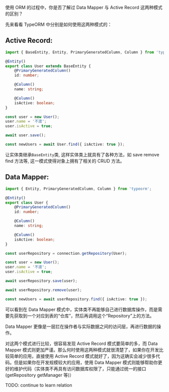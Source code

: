 使用 ORM 的过程中，你是否了解过 Data Mapper 与 Active Record 这两种模式的区别？

先来看看 TypeORM 中分别是如何使用这两种模式的：

## Active Record:

```ts
import { BaseEntity, Entity, PrimaryGeneratedColumn, Column } from 'typeorm';

@Entity()
export class User extends BaseEntity {
    @PrimaryGeneratedColumn()
    id: number;

    @Column()
    name: string;

    @Column()
    isActive: boolean;
}

const user = new User();
user.name = '不渡';
user.isActive = true;

await user.save();

const newUsers = await User.find({ isActive: true });
```

让实体类继承`BaseEntity`类, 这样实体类上就具有了各种方法，如 save remove find 方法等, 这一模式使得对象上拥有了相关的 CRUD 方法。

## Data Mapper:

```ts
import { Entity, PrimaryGeneratedColumn, Column } from 'typeorm';

@Entity()
export class User {
    @PrimaryGeneratedColumn()
    id: number;

    @Column()
    name: string;

    @Column()
    isActive: boolean;
}

const userRepository = connection.getRepository(User);

const user = new User();
user.name = '不渡';
user.isActive = true;

await userRepository.save(user);

await userRepository.remove(user);

const newUsers = await userRepository.find({ isActive: true });
```

可以看到在 Data Mapper 模式中，实体类不再能够自己进行数据库操作，而是需要先获取到一个对应到表的“仓库”，然后再调用这个“Repository”上的方法。

Data Mapper 更像是一层拦在操作者与实际数据之间的访问层，再进行数据的操作。

对这两个模式进行比较，很容易发现 Active Record 模式要简单的多，而 Data Mapper 模式则更加严谨。那么何时使用这两种模式就很清楚了，如果你在开发比较简单的应用，直接使用 Active Record 模式就好了，因为这确实会减少很多代码。但是如果你在开发规模较大的应用，使用 Data Mapper 模式则能够帮助你更好的维护代码（实体类不再具有访问数据库权限了，只能通过统一的接口(getRepository getManager 等)）

TODO: continue to learn relation
